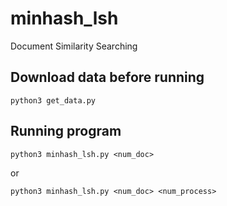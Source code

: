 # minhash_lsh
Document Similarity Searching
## Download data before running
```
python3 get_data.py
```
## Running program
```
python3 minhash_lsh.py <num_doc>
```
or
```
python3 minhash_lsh.py <num_doc> <num_process>
```
